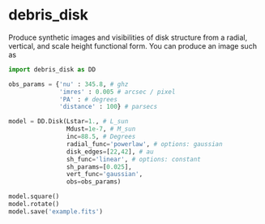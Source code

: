 # debris_disk
Produce synthetic images and visibilities of disk structure from a radial, vertical, and scale height functional form. You can produce an image such as

```python
import debris_disk as DD

obs_params = {'nu' : 345.8, # ghz
              'imres' : 0.005 # arcsec / pixel
              'PA' : # degrees
              'distance' : 100} # parsecs

model = DD.Disk(Lstar=1., # L_sun
                Mdust=1e-7, # M_sun
                inc=88.5, # Degrees
                radial_func='powerlaw', # options: gaussian
                disk_edges=[22,42], # au
                sh_func='linear', # options: constant
                sh_params=[0.025],
                vert_func='gaussian',
                obs=obs_params)

model.square()
model.rotate()
model.save('example.fits')
```
